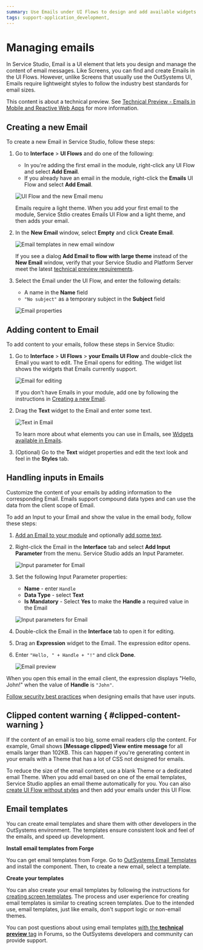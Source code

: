 ```yaml
---
summary: Use Emails under UI Flows to design and add available widgets. Add data to emails with the input parameters.
tags: support-application_development,
---
```


# Managing emails

In Service Studio, Email is a UI element that lets you design and manage the content of email messages. Like Screens, you can find and create Emails in the UI Flows. However, unlike Screens that usually use the OutSystems UI, Emails require lightweight styles to follow the industry best standards for email sizes.

<div class="info" markdown="1">

This content is about a technical preview. See [Technical Preview - Emails in Mobile and Reactive Web Apps](intro.md) for more information.

</div>

## Creating a new Email

To create a new Email in Service Studio, follow these steps:
 
1. Go to **Interface** > **UI Flows** and do one of the following:

    * In you're adding the first email in the module, right-click any UI Flow and select **Add Email**.
    * If you already have an email in the module, right-click the **Emails** UI Flow and select **Add Email**.

    ![UI Flow and the new Email menu](images/add-email-ui-flow-ss.png?width=410)

    <div class="info" markdown="1">

    Emails require a light theme. When you add your first email to the module, Service Stdio creates Emails UI Flow and a light theme, and then adds your email.

    </div>

1. In the **New Email** window, select **Empty** and click **Create Email**.

    ![Email templates in new email window](images/new-email-window-ss.png?width=700)

    If you see a dialog **Add Email to flow with large theme** instead of the **New Email** window, verify that your Service Studio and Platform Server meet the latest [technical preview requirements](intro.md#prerequisites). 

1. Select the Email under the UI Flow, and enter the following details:

    * A name in the **Name** field
    * `"No subject"` as a temporary subject in the **Subject** field

    ![Email properties](images/email-properties.png?width=310)

## Adding content to Email

To add content to your emails, follow these steps in Service Studio:

1. Go to **Interface** > **UI Flows** > **your Emails UI Flow** and double-click the Email you want to edit. The Email opens for editing. The widget list shows the widgets that Emails currently support.
    
    ![Email for editing](images/edit-email-open-ss.png?width=810)

    <div class="info" markdown="1">

    If you don't have Emails in your module, add one by following the instructions in [Creating a new Email](#creating-a-new-email).

    </div>

1. Drag the **Text** widget to the Email and enter some text.

    ![Text in Email](images/edit-email-add-text.png?width=810)

    <div class="info" markdown="1">

    To learn more about what elements you can use in Emails, see [Widgets available in Emails](widgets.md#widgets-available-in-emails). 

    </div>

1. (Optional) Go to the **Text** widget properties and edit the text look and feel in the **Styles** tab.

## Handling inputs in Emails

Customize the content of your emails by adding information to the corresponding Email. Emails support compound data types and can use the data from the client scope of Email.

To add an Input to your Email and show the value in the email body, follow these steps:

1. [Add an Email to your module](#creating-a-new-email) and optionally [add some text](#adding-content-to-email).

1. Right-click the Email in the **Interface** tab and select **Add Input Parameter** from the menu. Service Studio adds an Input Parameter.

    ![Input parameter for Email](images/adding-input-param-email-ss.png?width=380)

1. Set the following Input Parameter properties:

    * **Name** - enter `Handle`
    * **Data Type** - select **Text**
    * **Is Mandatory** - Select **Yes** to make the **Handle** a required value in the Email

    ![Input parameters for Email](images/inputs-for-emails-ss.png?width=350)

1. Double-click the Email in the **Interface** tab to open it for editing.

1. Drag an **Expression** widget to the Email. The expression editor opens.

1. Enter `"Hello, " + Handle + "!"` and click **Done**.

    ![Email preview](images/expression-preview-ss.png?width=700)


When you open this email in the email client, the expression displays "Hello, John!" when the value of **Handle** is `"John"`.


<div class="warning" markdown="1">

[Follow security best practices](https://success.outsystems.com/Documentation/Best_Practices/Security/Reactive_web_security_best_practices) when designing emails that have user inputs.

</div>

## Clipped content warning { #clipped-content-warning }

If the content of an email is too big, some email readers clip the content. For example, Gmail shows **[Message clipped] View entire message** for all emails larger than 102KB. This can happen if you're generating content in your emails with a Theme that has a lot of CSS not designed for emails.

To reduce the size of the email content, use a blank Theme or a dedicated email Theme. When you add email based on one of the email templates, Service Studio applies an email theme automatically for you. You can also [create UI Flow without styles](../../ui/navigation/ui-flow.md#creating-ui-flow-without-styles) and then add your emails under this UI Flow. 


## Email templates

You can create email templates and share them with other developers in the OutSystems environment. The templates ensure consistent look and feel of the emails, and speed up development.

**Install email templates from Forge**

You can get email templates from Forge. Go to [OutSystems Email Templates](https://www.outsystems.com/forge/component-overview/11507/outsystems-email-templates) and install the component. Then, to create a new email, select a template.

**Create your templates**

You can also create your email templates by following the instructions for [creating screen templates](../ui/../../ui/screen-templates-create/intro.md). The process and user experience for creating email templates is similar to creating screen templates. Due to the intended use, email templates, just like emails, don't support logic or non-email themes.

You can post questions about using email templates [with the **technical preview** tag](https://www.outsystems.com/forums/tag/6875/technical-preview/) in Forums, so the OutSystems developers and community can provide support.
